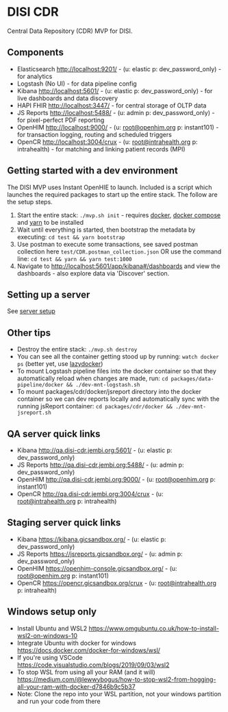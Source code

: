# DISI CDR

Central Data Repository (CDR) MVP for DISI.

## Components

- Elasticsearch <http://localhost:9201/> - (u: elastic p: dev_password_only) - for analytics
- Logstash (No UI) - for data pipeline config
- Kibana <http://localhost:5601/> - (u: elastic p: dev_password_only) - for live dashboards and data discovery
- HAPI FHIR <http://localhost:3447/> - for central storage of OLTP data
- JS Reports <http://localhost:5488/> - (u: admin p: dev_password_only) - for pixel-perfect PDF reporting
- OpenHIM <http://localhost:9000/> - (u: root@openhim.org p: instant101) - for transaction logging, routing and scheduled triggers
- OpenCR <http://localhost:3004/crux> - (u: root@intrahealth.org p: intrahealth) - for matching and linking patient records (MPI)

## Getting started with a dev environment

The DISI MVP uses Instant OpenHIE to launch. Included is a script which launches the required packages to start up the entire stack. The follow are the setup steps.

1. Start the entire stack: `./mvp.sh init` - requires [docker](https://docs.docker.com/get-docker/), [docker compose](https://docs.docker.com/compose/install/) and [yarn](https://classic.yarnpkg.com/lang/en/docs/install/) to be installed
2. Wait until everything is started, then bootstrap the metadata by executing: `cd test && yarn bootstrap`
3. Use postman to execute some transactions, see saved postman collection here `test/CDR.postman_collection.json` OR use the command line: `cd test && yarn && yarn test:1000`
4. Navigate to <http://localhost:5601/app/kibana#/dashboards> and view the dashboards - also explore data via 'Discover' section.

## Setting up a server

See [server setup](server-setup.md)

## Other tips

- Destroy the entire stack: `./mvp.sh destroy`
- You can see all the container getting stood up by running: `watch docker ps` (better yet, use [lazydocker](https://github.com/jesseduffield/lazydocker))
- To mount Logstash pipeline files into the docker container so that they automatically reload when changes are made, run: `cd packages/data-pipeline/docker && ./dev-mnt-logstash.sh`
- To mount packages/cdr/docker/jsreport directory into the docker container so we can dev reports locally and automatically sync with the running jsReport container: `cd packages/cdr/docker && ./dev-mnt-jsreport.sh`

## QA server quick links

- Kibana <http://qa.disi-cdr.jembi.org:5601/> - (u: elastic p: dev_password_only)
- JS Reports <http://qa.disi-cdr.jembi.org:5488/> - (u: admin p: dev_password_only)
- OpenHIM <http://qa.disi-cdr.jembi.org:9000/> - (u: root@openhim.org p: instant101)
- OpenCR <http://qa.disi-cdr.jembi.org:3004/crux> - (u: root@intrahealth.org p: intrahealth)

## Staging server quick links

- Kibana <https://kibana.gicsandbox.org/> - (u: elastic p: dev_password_only)
- JS Reports <https://jsreports.gicsandbox.org/> - (u: admin p: dev_password_only)
- OpenHIM <https://openhim-console.gicsandbox.org/> - (u: root@openhim.org p: instant101)
- OpenCR <https://opencr.gicsandbox.org/crux> - (u: root@intrahealth.org p: intrahealth)

## Windows setup only

- Install Ubuntu and WSL2 <https://www.omgubuntu.co.uk/how-to-install-wsl2-on-windows-10>
- Integrate Ubuntu with docker for windows <https://docs.docker.com/docker-for-windows/wsl/>
- If you're using VSCode <https://code.visualstudio.com/blogs/2019/09/03/wsl2>
- To stop WSL from using all your RAM (and it will) <https://medium.com/@lewwybogus/how-to-stop-wsl2-from-hogging-all-your-ram-with-docker-d7846b9c5b37>
- Note: Clone the repo into your WSL partition, not your windows partition and run your code from there
